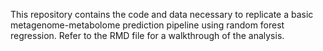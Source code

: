 This repository contains the code and data necessary to replicate a basic metagenome-metabolome prediction pipeline using random forest regression. Refer to the RMD file for a walkthrough of the analysis.
